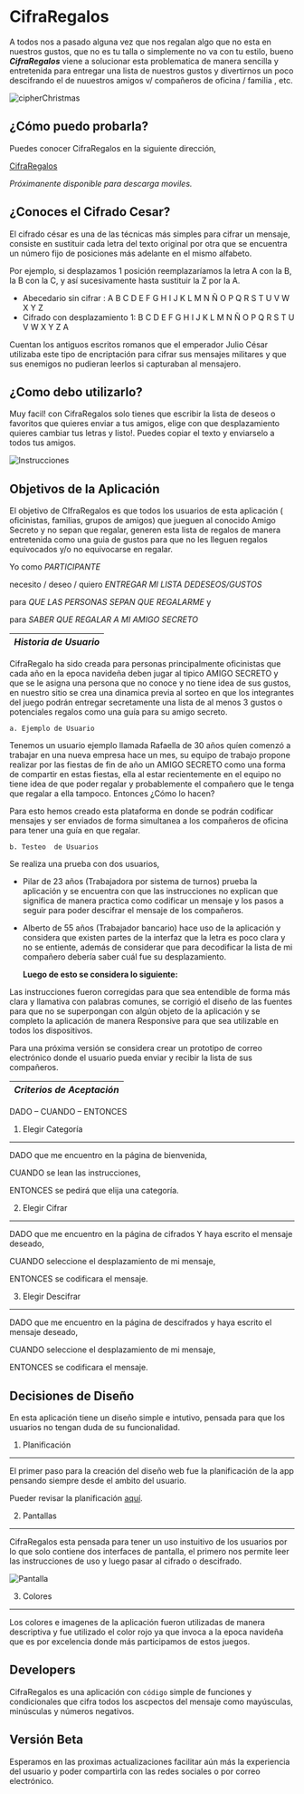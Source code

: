 # CifraRegalos

A todos nos a pasado alguna vez que nos regalan algo que no esta en nuestros gustos, que no es tu talla o simplemente no va con tu estilo, bueno ***CifraRegalos*** viene a solucionar esta problematica de manera sencilla y entretenida para entregar una lista de nuestros gustos y divertirnos un poco descifrando el de nuuestros amigos v/ compañeros de oficina / familia , etc.

![cipherChristmas](https://encrypted-tbn0.gstatic.com/images?q=tbn:ANd9GcSDzC1Dt59hamyiHHeGTuKHoYSRdl73IC0F-vlaoVQPxG5RuE1w)

## ¿Cómo puedo probarla?

Puedes conocer CifraRegalos en la siguiente dirección,

[CifraRegalos](https://anapaulamontap.github.io/scl-2018-11-bc-core-cipher/)

*Próximanente disponible para descarga moviles.*

## ¿Conoces el Cifrado Cesar?

El cifrado césar es una de las técnicas más simples para cifrar un mensaje, consiste en sustituir cada letra del texto original por otra que se encuentra un número fijo de posiciones más adelante en el mismo alfabeto.

Por ejemplo, si desplazamos 1 posición reemplazaríamos la letra A con la B, la B con la C, y así sucesivamente hasta sustituir la Z por la A.

- Abecedario sin cifrar : A B C D E F G H I J K L M N Ñ O P Q R S T U V W X Y Z 
- Cifrado con  desplazamiento 1: B C D E F G H I J K L M N Ñ O P Q R S T U V W X Y Z A

Cuentan los antiguos escritos romanos que el emperador Julio César utilizaba este tipo de encriptación para cifrar sus mensajes militares y que sus enemigos no pudieran leerlos si capturaban al mensajero.

## ¿Como debo utilizarlo?

Muy facil! con CifraRegalos solo tienes que escribir la lista de deseos o favoritos que quieres enviar a tus amigos, elige con que desplazamiento quieres cambiar tus letras y listo!. Puedes copiar el texto y enviarselo a todos tus amigos. 


![Instrucciones](https://drive.google.com/open?id=1HhTCukz7U3soJOqbxvD5N_xOU84u4GQa)


## Objetivos de la Aplicación

El objetivo de CIfraRegalos es que todos los usuarios de esta aplicación ( oficinistas, familias, grupos de amigos) que jueguen al conocido Amigo Secreto y no sepan que regalar, generen esta lista de regalos de manera entretenida como una guia de gustos para que no les lleguen regalos equivocados y/o no equivocarse en regalar. 

Yo como *PARTICIPANTE*

necesito / deseo / quiero *ENTREGAR MI LISTA DEDESEOS/GUSTOS*

para *QUE LAS PERSONAS SEPAN QUE REGALARME* y 

para *SABER QUE REGALAR A MI AMIGO SECRETO*

|*Historia de Usuario*|
|-----------|
CifraRegalo ha sido creada para personas principalmente oficinistas que cada año en la epoca navideña deben jugar al tipico AMIGO SECRETO y que se le asigna una persona que no conoce y no tiene idea de sus gustos, en nuestro sitio se crea una dinamica previa al sorteo en que los integrantes del juego podrán entregar secretamente una lista de al menos 3 gustos o potenciales regalos como una guía para su amigo secreto. 

    a. Ejemplo de Usuario

Tenemos un usuario ejemplo llamada Rafaella de 30 años quíen comenzó a trabajar en una nueva empresa hace un mes, su equipo de trabajo propone realizar por las fiestas de fin de año un AMIGO SECRETO como una forma de compartir en estas fiestas, ella al estar recientemente en el equipo no tiene idea de que poder regalar y probablemente el compañero que le tenga que regalar a ella tampoco. Entonces ¿Cómo lo hacen?

Para esto hemos creado esta plataforma en donde se podrán codificar mensajes y ser enviados de forma simultanea a los compañeros de oficina para tener una guía en que regalar.

    b. Testeo  de Usuarios 

Se  realiza una prueba con dos usuarios,

- Pilar de 23 años (Trabajadora por sistema de turnos) prueba la aplicación y se encuentra con que las instrucciones no explican que significa de manera practica como codificar un mensaje y los pasos a seguir para poder descifrar el mensaje de los compañeros.


- Alberto de 55 años (Trabajador bancario) hace uso de la aplicación y considera que existen partes de la interfaz que la letra es poco clara y no se entiente, además de considerar que para decodificar la lista de mi compañero debería saber cuál fue su desplazamiento.

    **Luego de esto se considera lo siguiente:**

Las instrucciones fueron corregidas para que sea entendible de forma más clara y llamativa con palabras comunes, se corrigió el diseño de las fuentes para que no se superpongan con algún objeto de la aplicación y se completo la aplicación de manera Responsive para que sea utilizable en todos los dispositivos. 

Para una próxima  versión se considera crear un prototipo de correo electrónico donde el usuario pueda enviar y recibir la lista de sus compañeros. 


|*Criterios de Aceptación*|
|-----------|
DADO – CUANDO – ENTONCES


1. Elegir Categoría
______________

DADO que me encuentro en la página de bienvenida,

CUANDO se lean las instrucciones,

ENTONCES se pedirá que elija una categoría.


2. Elegir Cifrar
____________

DADO que me encuentro en la página de cifrados
Y haya escrito el mensaje deseado,

CUANDO seleccione el desplazamiento de mi mensaje,

ENTONCES se codificara el mensaje. 



3. Elegir Descifrar
______________________

DADO que me encuentro en la página de descifrados y haya escrito el mensaje deseado,

CUANDO seleccione el desplazamiento de mi mensaje,

ENTONCES se codificara el mensaje. 


## Decisiones de Diseño


En esta aplicación tiene un diseño simple e intutivo, pensada para que los usuarios no tengan duda de su funcionalidad. 

1. Planificación
_________

El primer paso para la creación del diseño web fue la planificación de la app pensando siempre desde el ambito del usuario.

Pueder revisar la planificación [aquí](https://trello.com/b/UhhdwEqt/cifrado-cesar-1).

2. Pantallas
____

CifraRegalos esta pensada para tener un uso instuitivo de los usuarios por lo que solo contiene dos interfaces de pantalla, el primero nos permite leer las instrucciones de uso y luego pasar al cifrado o descifrado.

![Pantalla](https://drive.google.com/open?id=1vkVWeKu-QaCRMhv8s90W8hBu6nGJopWM)


3. Colores
____

Los colores e imagenes de la aplicación fueron utilizadas de manera descriptiva y fue utilizado el color rojo ya que invoca a la epoca navideña que es por excelencia donde más participamos de estos juegos. 


## Developers

CifraRegalos es una aplicación con `código` simple de funciones y condicionales que cifra todos los ascpectos del mensaje como mayúsculas, minúsculas y números negativos. 


## Versión Beta

Esperamos en las proximas actualizaciones facilitar aún más la experiencia del usuario y poder compartirla con las redes sociales o por correo electrónico.
